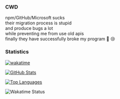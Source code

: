 ### CWD
npm/GitHub/Microsoft sucks  
their migration process is stupid  
and produce bugs a lot  
while preventing me from use old apis  
finally they have successfully broke my program :tada: :cry:

### Statistics

[![wakatime](https://wakatime.com/badge/user/018b8b08-036a-43ed-9fb7-15731f72c435.svg)](https://wakatime.com/@018b8b08-036a-43ed-9fb7-15731f72c435)

[![GitHub Stats](https://readme-status.cyans.me/api?username=CyanChanges&theme=dracula)](https://github.com/anuraghazra/github-readme-stats)

[![Top Languages](https://readme-status.cyans.me/api/top-langs/?username=CyanChanges&layout=compact&theme=dracula&langs_count=8)](https://github.com/anuraghazra/github-readme-stats)

![Wakatime Status](https://github-readme-stats.vercel.app/api/wakatime?username=cyans&theme=transparent&hide_border=true&layout=compact&langs_count=22)

